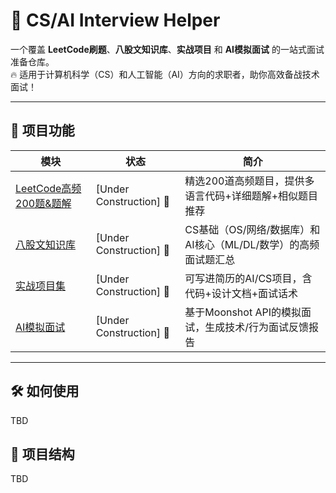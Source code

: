 # 🚀 CS/AI Interview Helper

一个覆盖 **LeetCode刷题**、**八股文知识库**、**实战项目** 和 **AI模拟面试** 的一站式面试准备仓库。  
🔥 适用于计算机科学（CS）和人工智能（AI）方向的求职者，助你高效备战技术面试！

---

## 📌 项目功能

| 模块                | 状态              | 简介                                                                 |
|---------------------|-------------------|----------------------------------------------------------------------|
| [LeetCode高频200题&题解](/Problem_Lists) | [Under Construction] 🚧 | 精选200道高频题目，提供多语言代码+详细题解+相似题目推荐               |
| [八股文知识库](/Interview-Questions) | [Under Construction] 🚧 | CS基础（OS/网络/数据库）和AI核心（ML/DL/数学）的高频面试题汇总       |
| [实战项目集](/Projects)       | [Under Construction] 🚧 | 可写进简历的AI/CS项目，含代码+设计文档+面试话术                     |
| [AI模拟面试](/AI-Interview)   | [Under Construction] 🚧 | 基于Moonshot API的模拟面试，生成技术/行为面试反馈报告                |

---

## 🛠️ 如何使用
TBD

## 🧩 项目结构
TBD
